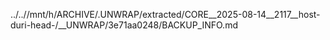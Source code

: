 ../..//mnt/h/ARCHIVE/.UNWRAP/extracted/CORE__2025-08-14__2117__host-duri-head-/__UNWRAP/3e71aa0248/BACKUP_INFO.md